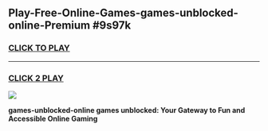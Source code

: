 
## Play-Free-Online-Games-games-unblocked-online-Premium #9s97k
<h3>
<a href="https://premium.freeplayer.one?title=games-unblocked-online&ref=8M">CLICK TO PLAY</a></h3>
<hr>

<h3>
<a href="https://premium.freeplayer.one?title=games-unblocked-online&ref=8M">CLICK 2 PLAY</a>
  
</h3>

<a href="https://premium.freeplayer.one?title=games-unblocked-online&ref=8M"><img src="https://clearcache.store/games.png"></a>


**games-unblocked-online games unblocked: Your Gateway to Fun and Accessible Online Gaming**
